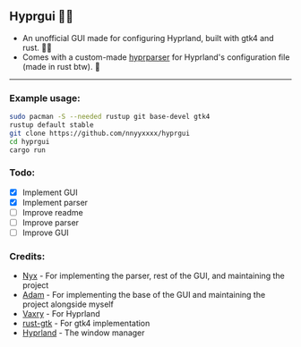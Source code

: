 ## Hyprgui 🚀🦀

- An unofficial GUI made for configuring Hyprland, built with gtk4 and rust. 🚀🦀
- Comes with a custom-made [hyprparser](https://github.com/nnyyxxxx/hyprparser) for Hyprland's configuration file (made in rust btw). 🦀

---

### Example usage:

```bash
sudo pacman -S --needed rustup git base-devel gtk4
rustup default stable
git clone https://github.com/nnyyxxxx/hyprgui
cd hyprgui
cargo run
```

### Todo:

- [x] Implement GUI
- [x] Implement parser
- [ ] Improve readme
- [ ] Improve parser
- [ ] Improve GUI

### Credits:

- [Nyx](https://github.com/nnyyxxxx) - For implementing the parser, rest of the GUI, and maintaining the project
- [Adam](https://github.com/adamperkowski) - For implementing the base of the GUI and maintaining the project alongside myself
- [Vaxry](https://github.com/vaxerski) - For Hyprland
- [rust-gtk](https://github.com/gtk-rs/gtk4-rs) - For gtk4 implementation
- [Hyprland](https://github.com/hyprwm/Hyprland) - The window manager